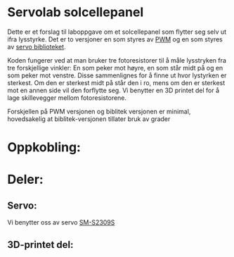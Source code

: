 # Servolab solcellepanel
Dette er et forslag til laboppgave om et solcellepanel som flytter seg selv ut ifra lysstyrke.
Det er to versjoner en som styres av [PWM](https://github.com/WexTheX/sommerjobb-2023/blob/main/Servolab/solcelle%20180/solcelle_PWM/solcelle_PWM.ino) og en som styres av [servo biblioteket](https://github.com/WexTheX/sommerjobb-2023/blob/main/Servolab/solcelle%20180/solcelle_bibliotek/solcelle_bibliotek.ino).

Koden fungerer ved at man bruker tre fotoresistorer til å måle lysstryken fra tre forskjellige vinkler:
En som peker mot høyre, en som står midt på og en som peker mot venstre.
Disse sammenlignes for å finne ut hvor lystyrken er sterkest. Om den er sterkest midt på står den i ro, mens om den er sterkest mot en annen side vil den forflytte seg.
Vi benytter en 3D printet del for å lage skillevegger mellom fotoresistorene.

Forskjellen på PWM versjonen og biblitek versjonen er minimal, hovedsakelig at biblitek-versjonen tillater bruk av grader

# Oppkobling:

# Deler:
## Servo:
Vi benytter oss av servo [SM-S2309S](http://descargas.cetronic.es/microservo.pdf)

## 3D-printet del:
